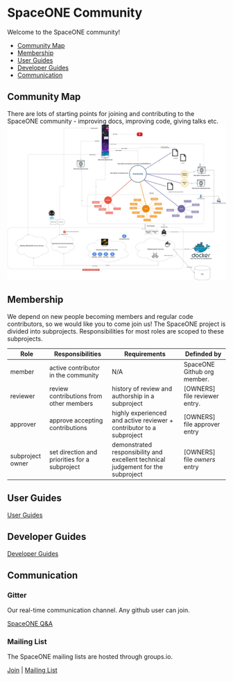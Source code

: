 # SpaceONE Community

Welcome to the SpaceONE community!

- [Community Map](#Community-Map)
- [Membership](#Membership)
- [User Guides](#User-Guides)
- [Developer Guides](#Developer-Guides)
- [Communication](#Communication)

## Community Map
There are lots of starting points for joining and contributing to the SpaceONE community - improving docs, improving code, giving talks etc.
![](docs/spaceone-community-map.png)
 
## Membership
We depend on new people becoming members and regular code contributors, so we would like you to come join us!
The SpaceONE project is divided into subprojects. Responsibilities for most roles are scoped to these subprojects.

| Role  | Responsibilities | Requirements   | Definded by |
| ----  | ---------------- | -------------- | ----------- |
| member | active contributor in the community | N/A  | SpaceONE Github org member. |
| reviewer | review contributions from other members | history of review and authorship in a subproject | [OWNERS] file reviewer entry. |
| approver | approve accepting contributions | highly experienced and active reviewer + contributor to a subproject | [OWNERS] file approver entry |
| subproject owner | set direction and priorities for a subproject | demonstrated responsibility and excellent technical judgement for the subproject | [OWNERS] file *owners* entry |

## User Guides

[User Guides]

## Developer Guides

[Developer Guides]

## Communication

### Gitter

Our real-time communication channel. Any github user can join.

[SpaceONE Q&A]

### Mailing List

The SpaceONE mailing lists are hosted through groups.io.

[Join] | [Mailing List]

[User Guides]: https://spaceone-dev.gitbook.io/user-guide/
[Developer Guides]: https://developer.spaceone.dev
[SpaceONE Q&A]: https://gitter.im/spaceone-dev/QnA
[Mailing List]: https://groups.io/g/space-dev
[Join]: https://groups.io/g/space-dev/join
